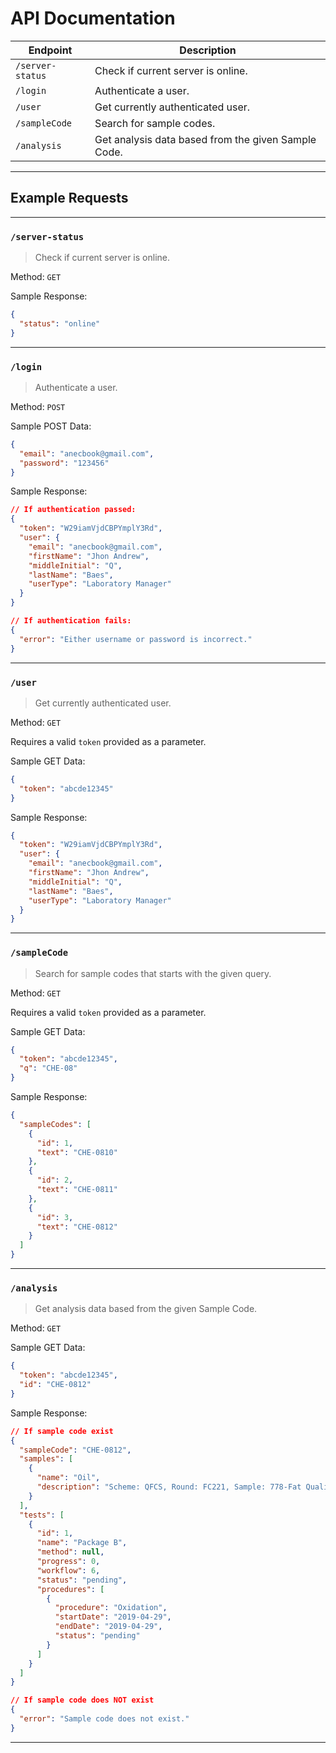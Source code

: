 API Documentation
===

| Endpoint         | Description                                         |
| ---------------- | --------------------------------------------------- |
| `/server-status` | Check if current server is online.                  |
| `/login`         | Authenticate a user.                                |
| `/user`          | Get currently authenticated user.                   |
| `/sampleCode`    | Search for sample codes.                            |
| `/analysis`      | Get analysis data based from the given Sample Code. |

---

## Example Requests
---

### `/server-status`
> Check if current server is online.

Method: `GET`

Sample Response:

```json
{
  "status": "online"
}  
```
---

### `/login`
> Authenticate a user.

Method: `POST`

Sample POST Data:
```json
{
  "email": "anecbook@gmail.com",
  "password": "123456"
}
```

Sample Response:
```json
// If authentication passed:
{
  "token": "W29iamVjdCBPYmplY3Rd",
  "user": {
    "email": "anecbook@gmail.com",
    "firstName": "Jhon Andrew",
    "middleInitial": "Q",
    "lastName": "Baes",
    "userType": "Laboratory Manager"
  }
}

// If authentication fails:
{
  "error": "Either username or password is incorrect."
}
```
---

### `/user`
> Get currently authenticated user.

Method: `GET`

Requires a valid `token` provided as a parameter.

Sample GET Data:
```json
{
  "token": "abcde12345"
}
```

Sample Response:
```json
{
  "token": "W29iamVjdCBPYmplY3Rd",
  "user": {
    "email": "anecbook@gmail.com",
    "firstName": "Jhon Andrew",
    "middleInitial": "Q",
    "lastName": "Baes",
    "userType": "Laboratory Manager"
  }
}
```
---

### `/sampleCode`
> Search for sample codes that starts with the given query.

Method: `GET`

Requires a valid `token` provided as a parameter.

Sample GET Data:
```json
{
  "token": "abcde12345",
  "q": "CHE-08"
}
```

Sample Response:
```json
{
  "sampleCodes": [
    {
      "id": 1,
      "text": "CHE-0810"
    },
    {
      "id": 2,
      "text": "CHE-0811"
    },
    {
      "id": 3,
      "text": "CHE-0812"
    }
  ]
}
```
---

### `/analysis`
> Get analysis data based from the given Sample Code.

Method: `GET`

Sample GET Data:
```json
{
  "token": "abcde12345",
  "id": "CHE-0812"
}
```

Sample Response:
```json
// If sample code exist
{
  "sampleCode": "CHE-0812",
  "samples": [
    {
      "name": "Oil",
      "description": "Scheme: QFCS, Round: FC221, Sample: 778-Fat Quality Storage: 2-8 C, approx. 150 g sample, in an amber glass bottle."
    }
  ],
  "tests": [
    {
      "id": 1,
      "name": "Package B",
      "method": null,
      "progress": 0,
      "workflow": 6,
      "status": "pending",
      "procedures": [
        {
          "procedure": "Oxidation",
          "startDate": "2019-04-29",
          "endDate": "2019-04-29",
          "status": "pending"
        }
      ]
    }
  ]
}

// If sample code does NOT exist
{
  "error": "Sample code does not exist."
}
```
---
